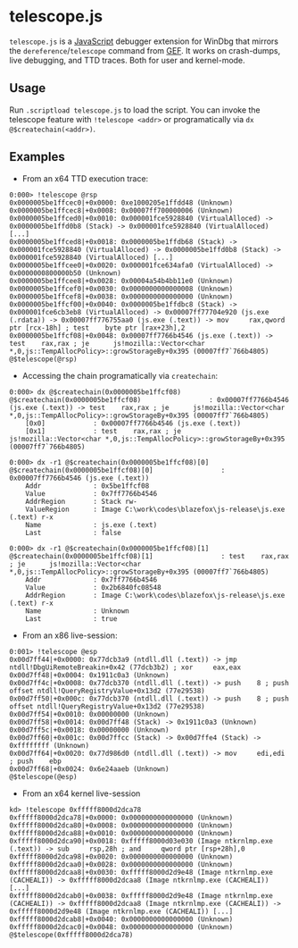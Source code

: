 # telescope.js

`telescope.js` is a [JavaScript](https://docs.microsoft.com/en-us/windows-hardware/drivers/debugger/javascript-debugger-scripting) debugger extension  for WinDbg that mirrors the `dereference`/`telescope` command from [GEF](https://github.com/hugsy/gef). It works on crash-dumps, live debugging, and TTD traces. Both for user and kernel-mode.

## Usage

Run `.scriptload telescope.js` to load the script. You can invoke the telescope feature with `!telescope <addr>` or programatically via `dx @$createchain(<addr>)`.

## Examples

* From an x64 TTD execution trace:

```text
0:000> !telescope @rsp
0x0000005be1ffcec0|+0x0000: 0xe1000205e1ffdd48 (Unknown)
0x0000005be1ffcec8|+0x0008: 0x00007ff700000006 (Unknown)
0x0000005be1ffced0|+0x0010: 0x000001fce5928840 (VirtualAlloced) -> 0x0000005be1ffd0b8 (Stack) -> 0x000001fce5928840 (VirtualAlloced) [...]
0x0000005be1ffced8|+0x0018: 0x0000005be1ffdb68 (Stack) -> 0x000001fce5928840 (VirtualAlloced) -> 0x0000005be1ffd0b8 (Stack) -> 0x000001fce5928840 (VirtualAlloced) [...]
0x0000005be1ffcee0|+0x0020: 0x000001fce634afa0 (VirtualAlloced) -> 0x0000000800000b50 (Unknown)
0x0000005be1ffcee8|+0x0028: 0x00004a54b4bb11e0 (Unknown)
0x0000005be1ffcef0|+0x0030: 0x0000000000000008 (Unknown)
0x0000005be1ffcef8|+0x0038: 0x0000000000000000 (Unknown)
0x0000005be1ffcf00|+0x0040: 0x0000005be1ffdbc8 (Stack) -> 0x000001fce6cb3eb8 (VirtualAlloced) -> 0x00007ff77704e920 (js.exe (.rdata)) -> 0x00007ff776755aa0 (js.exe (.text)) -> mov     rax,qword ptr [rcx-18h] ; test    byte ptr [rax+23h],2
0x0000005be1ffcf08|+0x0048: 0x00007ff7766b4546 (js.exe (.text)) -> test    rax,rax ; je      js!mozilla::Vector<char *,0,js::TempAllocPolicy>::growStorageBy+0x395 (00007ff7`766b4805)
@$telescope(@rsp)
```

* Accessing the chain programatically via `createchain`:

```text
0:000> dx @$createchain(0x0000005be1ffcf08)
@$createchain(0x0000005be1ffcf08)                 : 0x00007ff7766b4546 (js.exe (.text)) -> test    rax,rax ; je      js!mozilla::Vector<char *,0,js::TempAllocPolicy>::growStorageBy+0x395 (00007ff7`766b4805)
    [0x0]            : 0x00007ff7766b4546 (js.exe (.text))
    [0x1]            : test    rax,rax ; je      js!mozilla::Vector<char *,0,js::TempAllocPolicy>::growStorageBy+0x395 (00007ff7`766b4805)

0:000> dx -r1 @$createchain(0x0000005be1ffcf08)[0]
@$createchain(0x0000005be1ffcf08)[0]                 : 0x00007ff7766b4546 (js.exe (.text))
    Addr             : 0x5be1ffcf08
    Value            : 0x7ff7766b4546
    AddrRegion       : Stack rw-
    ValueRegion      : Image C:\work\codes\blazefox\js-release\js.exe (.text) r-x
    Name             : js.exe (.text)
    Last             : false

0:000> dx -r1 @$createchain(0x0000005be1ffcf08)[1]
@$createchain(0x0000005be1ffcf08)[1]                 : test    rax,rax ; je      js!mozilla::Vector<char *,0,js::TempAllocPolicy>::growStorageBy+0x395 (00007ff7`766b4805)
    Addr             : 0x7ff7766b4546
    Value            : 0x2b6840fc08548
    AddrRegion       : Image C:\work\codes\blazefox\js-release\js.exe (.text) r-x
    Name             : Unknown
    Last             : true
```

* From an x86 live-session:

```text
0:001> !telescope @esp
0x00d7ff44|+0x0000: 0x77dcb3a9 (ntdll.dll (.text)) -> jmp     ntdll!DbgUiRemoteBreakin+0x42 (77dcb3b2) ; xor     eax,eax
0x00d7ff48|+0x0004: 0x1911c0a3 (Unknown)
0x00d7ff4c|+0x0008: 0x77dcb370 (ntdll.dll (.text)) -> push    8 ; push    offset ntdll!QueryRegistryValue+0x13d2 (77e29538)
0x00d7ff50|+0x000c: 0x77dcb370 (ntdll.dll (.text)) -> push    8 ; push    offset ntdll!QueryRegistryValue+0x13d2 (77e29538)
0x00d7ff54|+0x0010: 0x00000000 (Unknown)
0x00d7ff58|+0x0014: 0x00d7ff48 (Stack) -> 0x1911c0a3 (Unknown)
0x00d7ff5c|+0x0018: 0x00000000 (Unknown)
0x00d7ff60|+0x001c: 0x00d7ffcc (Stack) -> 0x00d7ffe4 (Stack) -> 0xffffffff (Unknown)
0x00d7ff64|+0x0020: 0x77d986d0 (ntdll.dll (.text)) -> mov     edi,edi ; push    ebp
0x00d7ff68|+0x0024: 0x6e24aaeb (Unknown)
@$telescope(@esp)
```

* From an x64 kernel live-session

```
kd> !telescope 0xfffff8000d2dca78
0xfffff8000d2dca78|+0x0000: 0x0000000000000000 (Unknown)
0xfffff8000d2dca80|+0x0008: 0x0000000000000000 (Unknown)
0xfffff8000d2dca88|+0x0010: 0x0000000000000000 (Unknown)
0xfffff8000d2dca90|+0x0018: 0xfffff8000d03e030 (Image ntkrnlmp.exe (.text)) -> sub     rsp,28h ; and     qword ptr [rsp+28h],0
0xfffff8000d2dca98|+0x0020: 0x0000000000000000 (Unknown)
0xfffff8000d2dcaa0|+0x0028: 0x0000000000000000 (Unknown)
0xfffff8000d2dcaa8|+0x0030: 0xfffff8000d2d9e48 (Image ntkrnlmp.exe (CACHEALI)) -> 0xfffff8000d2dcaa8 (Image ntkrnlmp.exe (CACHEALI)) [...]
0xfffff8000d2dcab0|+0x0038: 0xfffff8000d2d9e48 (Image ntkrnlmp.exe (CACHEALI)) -> 0xfffff8000d2dcaa8 (Image ntkrnlmp.exe (CACHEALI)) -> 0xfffff8000d2d9e48 (Image ntkrnlmp.exe (CACHEALI)) [...]
0xfffff8000d2dcab8|+0x0040: 0x0000000000000000 (Unknown)
0xfffff8000d2dcac0|+0x0048: 0x0000000000000000 (Unknown)
@$telescope(0xfffff8000d2dca78)
```

